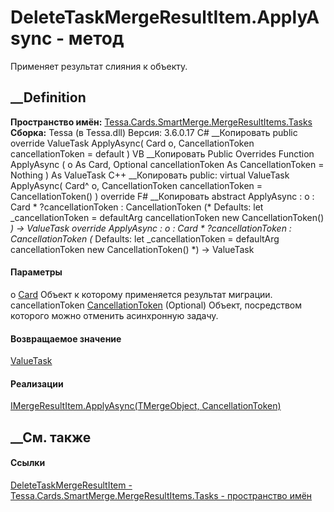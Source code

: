 # DeleteTaskMergeResultItem.ApplyAsync - метод
Применяет результат слияния к объекту.
## __Definition
 **Пространство имён:**
[Tessa.Cards.SmartMerge.MergeResultItems.Tasks](N_Tessa_Cards_SmartMerge_MergeResultItems_Tasks.htm)  
 **Сборка:** Tessa (в Tessa.dll) Версия: 3.6.0.17
C# __Копировать
     public override ValueTask ApplyAsync(
    	Card o,
    	CancellationToken cancellationToken = default
    )
VB __Копировать
     Public Overrides Function ApplyAsync ( 
    	o As Card,
    	Optional cancellationToken As CancellationToken = Nothing
    ) As ValueTask
C++ __Копировать
     public:
    virtual ValueTask ApplyAsync(
    	Card^ o, 
    	CancellationToken cancellationToken = CancellationToken()
    ) override
F# __Копировать
     abstract ApplyAsync : 
            o : Card * 
            ?cancellationToken : CancellationToken 
    (* Defaults:
            let _cancellationToken = defaultArg cancellationToken new CancellationToken()
    *)
    -> ValueTask 
    override ApplyAsync : 
            o : Card * 
            ?cancellationToken : CancellationToken 
    (* Defaults:
            let _cancellationToken = defaultArg cancellationToken new CancellationToken()
    *)
    -> ValueTask 
#### Параметры
o [Card](T_Tessa_Cards_Card.htm)
    Объект к которому применяется результат миграции.
cancellationToken
[CancellationToken](https://learn.microsoft.com/dotnet/api/system.threading.cancellationtoken)
(Optional)
    Объект, посредством которого можно отменить асинхронную задачу.
#### Возвращаемое значение
[ValueTask](https://learn.microsoft.com/dotnet/api/system.threading.tasks.valuetask)  
#### Реализации
[IMergeResultItem<TMergeObject>.ApplyAsync(TMergeObject,
CancellationToken)](M_Tessa_SmartMerge_IMergeResultItem_1_ApplyAsync.htm)  
##  __См. также
#### Ссылки
[DeleteTaskMergeResultItem -
](T_Tessa_Cards_SmartMerge_MergeResultItems_Tasks_DeleteTaskMergeResultItem.htm)
[Tessa.Cards.SmartMerge.MergeResultItems.Tasks - пространство
имён](N_Tessa_Cards_SmartMerge_MergeResultItems_Tasks.htm)
